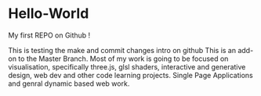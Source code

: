 # Hello-World
My first REPO on Github !

This is testing the make and commit changes intro on github This is an add-on to the Master Branch. Most of my work is going to be focused on visualisation, specifically three.js, glsl shaders, interactive and generative design, web dev and other code learning projects. Single Page Applications and genral dynamic based web work. 
